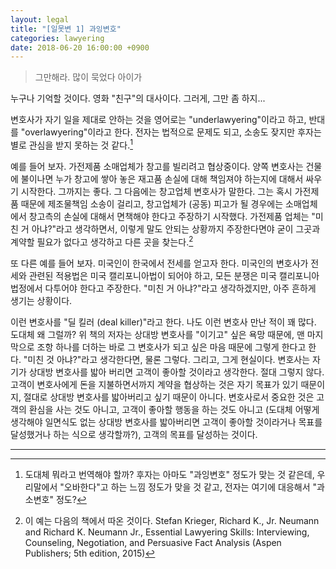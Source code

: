 ```yaml
---
layout: legal
title: "[일못변 1] 과잉변호"
categories: lawyering
date: 2018-06-20 16:00:00 +0900
---
```


> 그만해라. 많이 묵었다 아이가

누구나 기억할 것이다. 영화 "친구"의 대사이다. 그러게, 그만 좀 하지...

변호사가 자기 일을 제대로 안하는 것을 영어로는 "underlawyering"이라고 하고, 반대를 "overlawyering"이라고 한다. 전자는 법적으로 문제도 되고, 소송도 잦지만 후자는 별로 관심을 받지 못하는 것 같다.[^1]

[^1]:  도대체 뭐라고 번역해야 할까? 후자는 아마도 "과잉변호" 정도가 맞는 것 같은데, 우리말에서 "오바한다"고 하는 느낌 정도가 맞을 것 같고, 전자는 여기에 대응해서 "과소변호" 정도?

예를 들어 보자. 가전제품 소매업체가 창고를 빌리려고 협상중이다. 양쪽 변호사는 건물에 불이나면 누가 창고에 쌓아 놓은 재고품 손실에 대해 책임져야 하는지에 대해서 싸우기 시작한다. 그까지는 좋다. 그 다음에는 창고업체 변호사가 말한다. 그는 혹시 가전제품 때문에 제조물책임 소송이 걸리고, 창고업체가 (공동) 피고가 될 경우에는 소매업체에서 창고측의 손실에 대해서 면책해야 한다고 주장하기 시작했다. 가전제품 업체는 "미친 거 아냐?"라고 생각하면서, 이렇게 말도 안되는 상황까지 주장한다면야 굳이 그곳과 계약할 필요가 없다고 생각하고 다른 곳을 찾는다.[^2]

[^2]: 이 예는 다음의 책에서 따온 것이다. Stefan Krieger, Richard K., Jr. Neumann and Richard K. Neumann Jr., Essential Lawyering Skills: Interviewing, Counseling, Negotiation, and Persuasive Fact Analysis (Aspen Publishers; 5th edition, 2015)

또 다른 예를 들어 보자. 미국인이 한국에서 전세를 얻고자 한다. 미국인의 변호사가 전세와 관련된 적용법은 미국 캘리포니아법이 되어야 하고, 모든 분쟁은 미국 캘리포니아 법정에서 다투어야 한다고 주장한다. "미친 거 아냐?"라고 생각하겠지만, 아주 흔하게 생기는 상황이다.

이런 변호사를 "딜 킬러 (deal killer)"라고 한다. 나도 이런 변호사 만난 적이 꽤 많다. 도대체 왜 그럴까? 위 책의 저자는 상대방 변호사를 "이기고" 싶은 욕망 때문에, 맨 마지막으로 조항 하나를 더하는 바로 그 변호사가 되고 싶은 마음 때문에 그렇게 한다고 한다. "미친 것 아냐?"라고 생각한다면, 물론 그렇다. 그리고, 그게 현실이다. 변호사는 자기가 상대방 변호사를 밟아 버리면 고객이 좋아할 것이라고 생각한다. 절대 그렇지 않다. 고객이 변호사에게 돈을 지불하면서까지 계약을 협상하는 것은 자기 목표가 있기 때문이지, 절대로 상대방 변호사를 밟아버리고 싶기 때문이 아니다. 변호사로서 중요한 것은 고객의 환심을 사는 것도 아니고, 고객이 좋아할 행동을 하는 것도 아니고 (도대체 어떻게 생각해야 일면식도 없는 상대방 변호사를 밟아버리면 고객이 좋아할 것이라거나 목표를 달성했거나 하는 식으로 생각할까?), 고객의 목표를 달성하는 것이다. 

---

